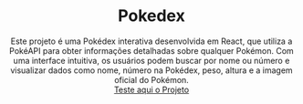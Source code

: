 <h1 align="center">Pokedex</h1>

<p align="center">Este projeto é uma Pokédex interativa desenvolvida em React, que utiliza a PokéAPI para obter informações detalhadas sobre qualquer Pokémon. Com uma interface intuitiva, os usuários podem buscar por nome ou número e visualizar dados como nome, número na Pokédex, peso, altura e a imagem oficial do Pokémon.<br/>
<a href="https://gabrielpiccirillo.github.io/Pokedex/">Teste aqui o Projeto</a>
</p>

